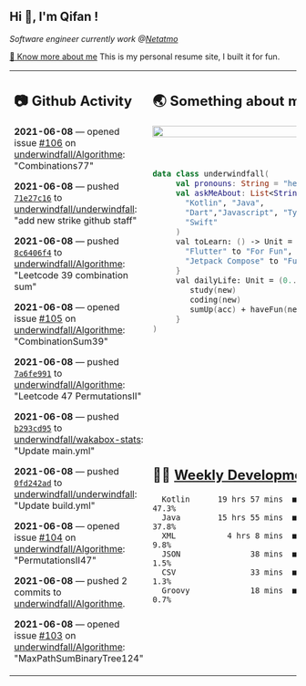 <h2> Hi 👋, I'm Qifan ! </h2>
<p><em>Software engineer currently work @<a href="https://www.netatmo.com">Netatmo</a>
</em></p><p><a href="https://qifanyang.com/resume" target="_blank"> 🔭 Know more about me</a> This is my personal resume site, I built it for fun.</p>
<table><tr><td valign="top" rowspan="2">

 ## 📷 Github Activity
 <!-- githubActivity starts -->
  **2021-06-08** — opened issue [#106](https://api.github.com/repos/underwindfall/Algorithme/issues/106) on [underwindfall/Algorithme](https://api.github.com/repos/underwindfall/Algorithme): "Combinations77"

  **2021-06-08** — pushed [`71e27c16`](https://api.github.com/repos/underwindfall/underwindfall/commits/71e27c16de11d854029e12010aeff466704aeaad) to [underwindfall/underwindfall](https://api.github.com/repos/underwindfall/underwindfall): "add new strike github staff"

  **2021-06-08** — pushed [`8c6406f4`](https://api.github.com/repos/underwindfall/Algorithme/commits/8c6406f435133aa4faa35cc273883b4ed9f15fba) to [underwindfall/Algorithme](https://api.github.com/repos/underwindfall/Algorithme): "Leetcode 39 combination sum"

  **2021-06-08** — opened issue [#105](https://api.github.com/repos/underwindfall/Algorithme/issues/105) on [underwindfall/Algorithme](https://api.github.com/repos/underwindfall/Algorithme): "CombinationSum39"

  **2021-06-08** — pushed [`7a6fe991`](https://api.github.com/repos/underwindfall/Algorithme/commits/7a6fe99144a8bde0332142108b7862c16d71a8d6) to [underwindfall/Algorithme](https://api.github.com/repos/underwindfall/Algorithme): "Leetcode 47 PermutationsII"

  **2021-06-08** — pushed [`b293cd95`](https://api.github.com/repos/underwindfall/wakabox-stats/commits/b293cd9517cd1b01a80a7b46050b3a120f525414) to [underwindfall/wakabox-stats](https://api.github.com/repos/underwindfall/wakabox-stats): "Update main.yml"

  **2021-06-08** — pushed [`0fd242ad`](https://api.github.com/repos/underwindfall/underwindfall/commits/0fd242ad68ab83312c546515d90c88041122500f) to [underwindfall/underwindfall](https://api.github.com/repos/underwindfall/underwindfall): "Update build.yml"

  **2021-06-08** — opened issue [#104](https://api.github.com/repos/underwindfall/Algorithme/issues/104) on [underwindfall/Algorithme](https://api.github.com/repos/underwindfall/Algorithme): "PermutationsII47"

  **2021-06-08** — pushed 2 commits to [underwindfall/Algorithme](https://api.github.com/repos/underwindfall/Algorithme).

  **2021-06-08** — opened issue [#103](https://api.github.com/repos/underwindfall/Algorithme/issues/103) on [underwindfall/Algorithme](https://api.github.com/repos/underwindfall/Algorithme): "MaxPathSumBinaryTree124"
 <!-- githubActivity ends -->
 </td><td valign="top">

 ## 🌏 Something about me
 <!-- profile starts -->
 <a href="https://github.com/underwindfall" width="100%">
   <img src="http://github-readme-streak-stats.herokuapp.com?user=underwindfall&theme=algolia&hide_border=true&dates=30DD8A&background=00000000" width="100%"/>
 </a>
 <br/>
 <br/>
 <br/>
 
 ```kotlin
 data class underwindfall(
      val pronouns: String = "he|him",
      val askMeAbout: List<String> = listOf(
        "Kotlin", "Java", 
        "Dart","Javascript", "Typescript",
        "Swift"
      )
      val toLearn: () -> Unit = {
        "Flutter" to "For Fun",
        "Jetpack Compose" to "Future"
      }
      val dailyLife: Unit = (0..end).reduce { acc, new ->	
         study(new)	
         coding(new)	
         sumUp(acc) + haveFun(new)	
      }
 )
 ```
 <!-- profile ends -->
 </td></tr><tr><td valign="top">

 ## 🏊‍♂️ <a href="https://gist.github.com/underwindfall/377ee88ba1fabd1e93516e48ca9c61eb" target="_blank">Weekly Development Breakdown</a>
  <!-- codeTime starts -->
  ```text
    Kotlin      19 hrs 57 mins  ■■■■■■■■■■■■■■▦□□□□□□□□□  47.3%
    Java        15 hrs 55 mins  ■■■■■■■■■■■■▥□□□□□□□□□□□  37.8%
    XML           4 hrs 8 mins  ■■■■■▦□□□□□□□□□□□□□□□□□□   9.8%
    JSON               38 mins  ■■■▦□□□□□□□□□□□□□□□□□□□□   1.5%
    CSV                33 mins  ■■■▦□□□□□□□□□□□□□□□□□□□□   1.3%
    Groovy             18 mins  ■■■▦□□□□□□□□□□□□□□□□□□□□   0.7%
  ```
  <!-- codeTime starts -->
  </td></tr></table>